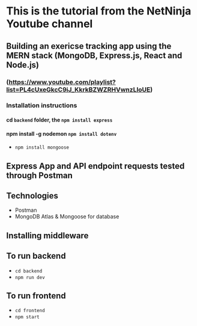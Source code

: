 # This is the tutorial from the NetNinja Youtube channel

## Building an exericse tracking app using the MERN stack (MongoDB, Express.js, React and Node.js)
 ### (https://www.youtube.com/playlist?list=PL4cUxeGkcC9iJ_KkrkBZWZRHVwnzLIoUE)

 ### Installation instructions
 #### cd `backend` folder, the `npm install express`
 #### npm install -g nodemon   `npm install dotenv`
  - `npm install mongoose`

 ## Express App and API endpoint requests tested through Postman

 ## Technologies
  - Postman
  - MongoDB Atlas & Mongoose for database

 ## Installing middleware

 ## To run backend
  - `cd backend`
  - `npm run dev`

  ## To run frontend
  - `cd frontend`
  - `npm start`